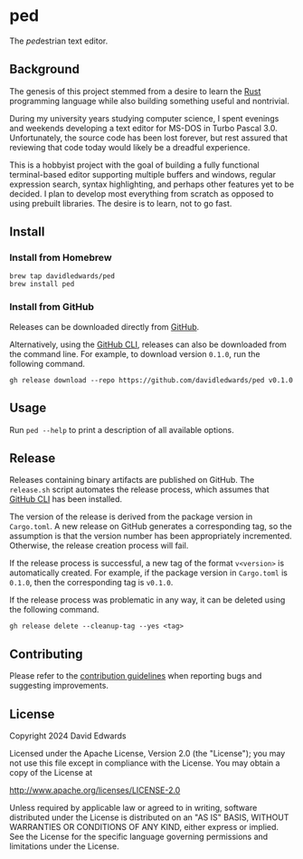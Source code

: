 # ped

The *ped*estrian text editor.

## Background

The genesis of this project stemmed from a desire to learn the [Rust](https://www.rust-lang.org/) programming language while also building something useful and nontrivial.

During my university years studying computer science, I spent evenings and weekends developing a text editor for MS-DOS in Turbo Pascal 3.0. Unfortunately, the source code has been lost forever, but rest assured that reviewing that code today would likely be a dreadful experience.

This is a hobbyist project with the goal of building a fully functional terminal-based editor supporting multiple buffers and windows, regular expression search, syntax highlighting, and perhaps other features yet to be decided. I plan to develop most everything from scratch as opposed to using prebuilt libraries. The desire is to learn, not to go fast.

## Install

### Install from Homebrew

```shell
brew tap davidledwards/ped
brew install ped
```

### Install from GitHub

Releases can be downloaded directly from [GitHub](https://github.com/davidledwards/ped/releases).

Alternatively, using the [GitHub CLI](https://cli.github.com/), releases can also be downloaded from the command line. For example, to download version `0.1.0`, run the following command.

```shell
gh release download --repo https://github.com/davidledwards/ped v0.1.0
```

## Usage

Run `ped --help` to print a description of all available options.

## Release

Releases containing binary artifacts are published on GitHub. The `release.sh` script automates the release process, which assumes that [GitHub CLI](https://cli.github.com/) has been installed.

The version of the release is derived from the package version in `Cargo.toml`. A new release on GitHub generates a corresponding tag, so the assumption is that the version number has been appropriately incremented. Otherwise, the release creation process will fail.

If the release process is successful, a new tag of the format `v<version>` is automatically created. For example, if the package version in `Cargo.toml` is `0.1.0`, then the corresponding tag is `v0.1.0`.

If the release process was problematic in any way, it can be deleted using the following command.

```shell
gh release delete --cleanup-tag --yes <tag>
```

## Contributing

Please refer to the [contribution guidelines](CONTRIBUTING.md) when reporting bugs and suggesting improvements.

## License

Copyright 2024 David Edwards

Licensed under the Apache License, Version 2.0 (the "License"); you may not use this file except in compliance with the License. You may obtain a copy of the License at

<http://www.apache.org/licenses/LICENSE-2.0>

Unless required by applicable law or agreed to in writing, software distributed under the License is distributed on an "AS IS" BASIS, WITHOUT WARRANTIES OR CONDITIONS OF ANY KIND, either express or implied. See the License for the specific language governing permissions and limitations under the License.
